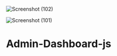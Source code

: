 ![Screenshot (102)](https://user-images.githubusercontent.com/74759697/153577817-710bceeb-063f-4b80-b5da-d117ae919784.png)

![Screenshot (101)](https://user-images.githubusercontent.com/74759697/153453921-2893edb1-5551-4339-846a-e874367565ed.png)

# Admin-Dashboard-js
